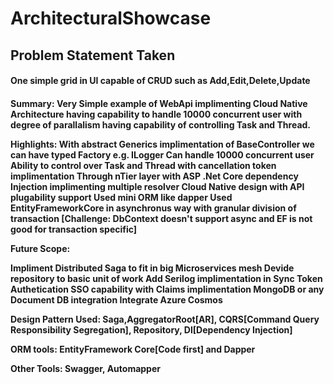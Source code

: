 # ArchitecturalShowcase
<h2>Problem Statement Taken</h2>
<h4>One simple grid in UI capable of CRUD such as Add,Edit,Delete,Update<h4>

Summary:
Very Simple example of WebApi implimenting Cloud Native Architecture having capability to handle 10000 concurrent user with degree of parallalism having capability of controlling Task and Thread.

Highlights:
With abstract Generics implimentation of BaseController we can have typed Factory e.g. ILogger
Can handle 10000 concurrent user
Ability to control over Task and Thread with cancellation token implimentation
Through nTier layer with ASP .Net Core dependency Injection implimenting multiple resolver
Cloud Native design with API plugability support
Used mini ORM like dapper
Used EntityFrameworkCore in asynchronus way with granular division of transaction [Challenge: DbContext doesn't support async and EF is not good for transaction specific]


Future Scope:

Impliment Distributed Saga to fit in big Microservices mesh
Devide repository to basic unit of work
Add Serilog implimentation in Sync
Token Authetication
SSO capability with Claims implimentation
MongoDB or any Document DB integration
Integrate Azure Cosmos



Design Pattern Used:
 Saga,AggregatorRoot[AR], CQRS[Command Query Responsibility Segregation], Repository, DI[Dependency Injection]

ORM tools:
EntityFramework Core[Code first] and Dapper

Other Tools:
Swagger, Automapper
